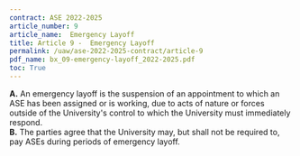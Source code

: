 ```yaml
---
contract: ASE 2022-2025
article_number: 9
article_name:  Emergency Layoff
title: Article 9 -  Emergency Layoff
permalink: /uaw/ase-2022-2025-contract/article-9
pdf_name: bx_09-emergency-layoff_2022-2025.pdf
toc: True
---
```



<div class="lvl1"><b>A.</b> An emergency layoff is the suspension of an appointment to which an ASE has been assigned or is working, due to acts of nature or forces outside of the University's control to which the University must immediately respond.</div>
<div class="lvl1"><b>B.</b> The parties agree that the University may, but shall not be required to, pay ASEs during periods of emergency layoff.</div>

